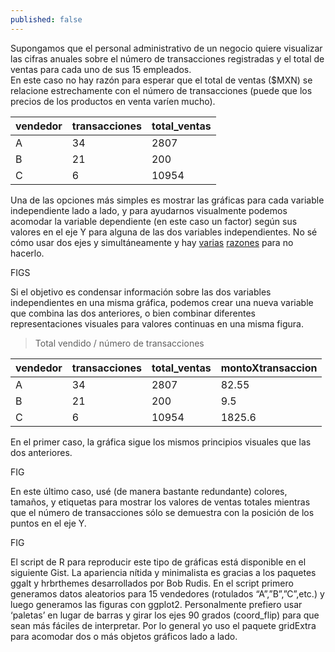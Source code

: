 ```yaml
---
published: false
---
```


Supongamos que el personal administrativo de un negocio quiere visualizar las cifras anuales sobre el número de transacciones registradas y el total de ventas para cada uno de sus 15 empleados.  
En este caso no hay razón para esperar que el total de ventas ($MXN) se relacione estrechamente con el número de transacciones (puede que los precios de los productos en venta varíen mucho).  

| vendedor | transacciones | total_ventas |
|----------|---------------|--------------|
| A        | 34            | 2807         |
| B        | 21            | 200          |
| C        | 6             | 10954        |

Una de las opciones más simples es mostrar las gráficas para cada variable independiente lado a lado, y para ayudarnos visualmente podemos acomodar la variable dependiente (en este caso un factor) según sus valores en el eje Y para alguna de las dos variables independientes. No sé cómo usar dos ejes y simultáneamente y hay [varias](http://www.storytellingwithdata.com/blog/2016/2/1/be-gone-dual-y-axis) [razones](http://www.storytellingwithdata.com/blog/2011/05/secondary-y-axis) para no hacerlo.

FIGS

Si el objetivo es condensar información sobre las dos variables independientes en una misma gráfica, podemos crear una nueva variable que combina las dos anteriores, o bien combinar diferentes representaciones visuales para valores continuas en una misma figura. 

> Total vendido / número de transacciones

| vendedor | transacciones | total_ventas | montoXtransaccion |
|----------|---------------|--------------|-------------------|
| A        | 34            | 2807         | 82.55             |
| B        | 21            | 200          | 9.5               |
| C        | 6             | 10954        | 1825.6            |

En el primer caso, la gráfica sigue los mismos principios visuales que las dos anteriores.

FIG

En este último caso, usé (de manera bastante redundante) colores, tamaños, y etiquetas para mostrar los valores de ventas totales mientras que el número de transacciones sólo se demuestra con la posición de los puntos en el eje Y. 

FIG

El script de R para reproducir este tipo de gráficas está disponible en el siguiente Gist. La apariencia nítida y minimalista es gracias a los paquetes ggalt y hrbrthemes desarrollados por Bob Rudis. En el script primero generamos datos aleatorios para 15 vendedores (rotulados “A”,”B”,”C”,etc.) y luego generamos las figuras con ggplot2. Personalmente prefiero usar ‘paletas’ en lugar de barras y girar los ejes 90 grados (coord_flip) para que sean más fáciles de interpretar. Por lo general yo uso el paquete gridExtra para acomodar dos o más objetos gráficos lado a lado. 

